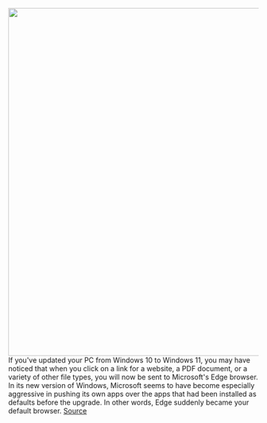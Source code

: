 <img src='https://cdn.vox-cdn.com/thumbor/Gczb1O2SrfJl_7gWSCV8EYqOAxQ=/0x0:3840x2160/1200x800/filters:focal(1613x773:2227x1387)/cdn.vox-cdn.com/uploads/chorus_image/image/69969425/Screenshot__84_.0.png' width='700px' /><br/>
If you've updated your PC from Windows 10 to Windows 11, you may have noticed that when you click on a link for a website, a PDF document, or a variety of other file types, you will now be sent to Microsoft's Edge browser. In its new version of Windows, Microsoft seems to have become especially aggressive in pushing its own apps over the apps that had been installed as defaults before the upgrade. In other words, Edge suddenly became your default browser.
<a href='https://www.theverge.com/22714629/windows-11-microsoft-browser-edge-chrome-firefox'> Source <a/>